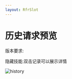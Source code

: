 ```yaml
---
layout: RfrSlot
---
```


# 历史请求预览

版本要求: <Badge text="2022.1.10" />

隐藏技能:双击记录可以展示详情

![history](/img/history.png)
